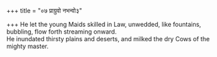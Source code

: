 +++
title = "०७ प्राग्रुवो नभन्वो३"

+++
He let the young Maids skilled in Law, unwedded, like fountains, bubbling, flow forth streaming onward.  
     He inundated thirsty plains and deserts, and milked the dry Cows of the mighty master.